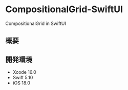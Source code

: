 # CompositionalGrid-SwiftUI
CompositionalGrid in SwiftUI

## 概要


## 開発環境
- Xcode 16.0
- Swift 5.10
- iOS 18.0

```swift
```

